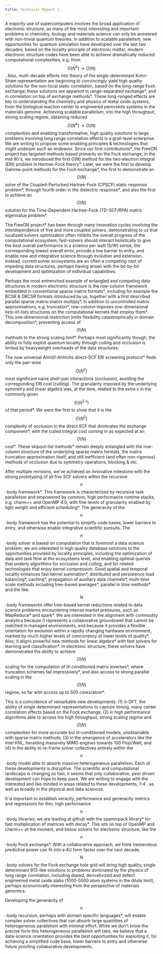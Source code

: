 ```yaml
---
title: Technical Report 1
---
```


A majority use of supercomputers involves the broad application of electronic
structure, as many of the most interesting and important problems in
chemistry, biology and materials science can only be answered with non-trivial
quantum theories.  In addition to scalable parallelism, new opportunities for
quantum simulation have developed over the last two decades;  based on the
locality principle of electronic matter, modern electronic structure codes
have been able to achieve dramatically reduced computational complexities,
e.g.  from $$O(N^4) \rightarrow O(N)$$.   Also, multi-decade efforts into
theory of the single-determinant Kohn-Sham representation are beginning to
convincingly yield high quality solutions for the non-local static
correlation, based on the long-range Fock exchange; these solutions are
apparent in  range-separated exchange\*, and in correlation on top of exchange
methods\*.  These long-ranged effects are key to understanding the chemistry
and physics of metal oxide systems, from the biological reaction center to
engineered perovskite systems in the materials genome.   Achieving scalable
parallelism, into the high throughput, strong scaling regime, obtaining
reduced $$O(N^4) \rightarrow O(N)$$ complexities and enabling transformative,
high quality solutions to large problems involving long range correlation
effects is a grail-level enterprise.  We are writing to propose some enabling
principles & technologies that might underpin such an endeavor.  Since our
first contributions\*, the FreeON project has targeted methods based primarily
on the Fock exchange;  in the mid 90's, we introduced the first O(N) method
for the two-electron integral (ERI) problem in Hartree-Fock theory\*.  Later,
we were the first to develop Gamma-point methods for the Fock exchange\*,  the
first to demonstrate an $$O(N)$$ solve of the Coupled-Perturbed Hartree-Fock
(CPSCF) static response problem\*, through fourth order in the dielectric
response\*, and also the first to achieve an $$O(N)$$ solution for the
Time-Dependent Hartree-Fock (TD-SCF/RPA) matrix eigenvalue problem\*.

The FreeON project\* has been through many innovation cycles involving the
interdependence of five and more coupled solvers, demonstrating to us that
localized solvers optimization often inhibits the overall progress of the
computational ecosystem;  fast-solvers should interact holistically to give
the best overall performance in a science per watt (S/W) sense, the
corresponding lowest overall error,  provide a low barrier to entry, and
enable new and integrative science through evolution and extension.  Instead,
current solver ecosystems are an often a competing nest of impeding data
structures, perhaps having arisen with the bit-by-bit development and
optimization of individual capabilities.

Perhaps the most entrenched example of entangled and competing data structures
in modern electronic structure is the row-column framework embedded in
conventional sparse matrix formats\*, including for example the BCSR & DBCSR
formats introduced by us, together with a first described parallel sparse
matrix-matrix multiply\*.   In addition to uncontrolled matrix approximations,
e.g. truncation\*, row-column imposes one-dimensional lists-of-lists
structures on the computational kernels that employ them\*.  This
one-dimensional restriction limits flexibility catastrophically in domain
decomposition\*, preventing access of $$O(N)$$ methods to the strong scaling
limit\*.  Perhaps most significantly though, the ability to fully exploit
quantum locality through culling and occlusion is limited by heavyweight
overheads of the data structures.

The now universal Almlöf-Ahlrichs direct-SCF ERI screening protocol\* finds
only the pair-wise $$O(N^2)$$ most significant naive shell-pair interactions
(occlusion), avoiding the corresponding ERI cost (culling).   The granularity
imposed by the underlying symmetry and linear algebra was, at the time,
related to the extra x in the commonly given $$O(N^{2.x})$$ of that period\*.
We were the first to show that it is the $$O(N^2)$$ complexity of occlusion in
the direct SCF that dominates the exchange component\*, with the culled
integral cost coming in as expected at an $$O(N)$$ cost\*.  These skipout-list
methods\* remain deeply entangled with the row-column structure of the
underlying sparse matrix formats,  the matrix truncation approximation itself,
and still inefficient (and often non-rigorous) methods of occlusion due to
symmetry operations, blocking & etc.

After multiple revisions, we've achieved an innovative milestone with the
strong prototyping of all five SCF solvers within the recursive $$n$$-body
framework\*.   This framework is characterized by recursive task parallelism
and empowered by common, high performance runtime stacks, e.g. charm++ and
OpenMP 4.0, with fine levels of granularity enabled by light weight and
efficient scheduling\*.  The  generacity of the $$n$$-body framework has the
potential to simplify code bases, lower barriers to entry,  and otherwise
enable integrative scientific pursuits.  The $$n$$-body solver is based on
computation that is foremost a data science problem; we are interested in high
quality database solutions to the opportunities provided by locality
principles, including the optimization of data and task flow at the ecosystems
level, and enabling optimal queries that underly algorithms for occlusion and
culling, and for related technologies that enjoy kernel compression.  Good
spatial and temporal locality enhances fast kernel summation\*, distributed
and persistence load balancing\*,  caching\*, propagation of auxiliary data
channels\*, multi-time scale methods including tree-based averages\*, parallel
in time methods\* and the like.  $$N$$-body frameworks offer tree-based kernel
reductions related to data science problems encountering intense market
pressures, such as MapReduce\* and spark\*.   We are interested in the
alignment with commodity analytics because it represents a collaborative
groundswell that cannot be matched in managed environments, and because it
provides a flexible orientation for evolution within a rapidly changing
hardware environment, marked by much higher levels of concurrency at lower
levels of quality\*.   Also,  it aligns powerful new methods for linear
algebra\* with fast solvers for learning and classification\*.  In electronic
structure, these solvers have demonstrated the ability to achieve $$O(N)$$
scaling for the computation of ill-conditioned matrix inverses\*, where
truncation schemes fail impressively\*, and also access to strong parallel
scaling in the $$O(N)$$ regime, so far with access up to 500 cores/atom\*.

This is a coincidence of remarkable new developments:  (1) in DFT, the ability
of single determinant representations to capture strong, many center
correlation effects based on the Fock exchange, (2) in high performance
algorithms able to access the high throughput, strong scaling regime and
$$O(N)$$ complexities for more accurate but ill-conditioned models,
unobtainable with sparse matrix methods,  (3) in the emergence of accelerators
like the Intel KNL, heralding massively MIMD engines towards 100 Flop/Watt,
and (4) in the ability to re-frame solver collectives entirely within the
$$n$$-body model able to absorb massive heterogeneous parallelism.  Each of
these developments is disruptive.  The scientific and computational landscape
is changing so fast, it seems that only collaborative, peer driven development
can hope to keep pace.  We are writing to engage with the interested and like
minded in areas related to these developments, 1-4 , as well as broadly in the
physical and data sciences.

It is important to establish veracity, performance and generacity metrics and
regressions for thin, high performance $$n$$-body libraries; we are leading at
github with the spammpack library\* for fast multiplication of matrices with
decay\*.  This sits on top of OpenMP and charm++ at the moment, and below
solvers for electronic structure, like the $$n$$-body Fock exchange\*.   With
a collaborative approach, we think tremendous predictive power can fit into a
4U form factor over the next decade.  $$N$$-body solvers for the Fock exchange
hole grid will bring high quality, single determinant B13-like solutions to
problems dominated by the physics of long range correlation, including  doped,
derivativized and defect engineered metal oxide slabs (1000-5000 atom systems
in the dilute limit), perhaps economically interesting from the perspective of
materials genomics.

Developing the generacity of $$n$$-body recursion, perhaps with domain
specific languages\*, will enable complex solver collectives that can absorb
large quantities of heterogeneous parallelism with minimal effort.  While we
don't know the precise form this heterogeneous parallelism will take, we
believe that a data-science orientation provides the best opportunities for
exploiting it, for achieving a simplified code base, lower barriers to entry
and otherwise future proofing collaborative developments.
